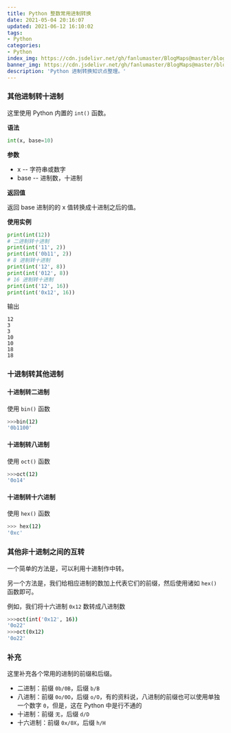 ```yaml
---
title: Python 整数常用进制转换
date: 2021-05-04 20:16:07
updated: 2021-06-12 16:10:02
tags:
- Python
categories:
- Python
index_img: https://cdn.jsdelivr.net/gh/fanlumaster/BlogMaps@master/blogs/pictures/20210612160852.png
banner_img: https://cdn.jsdelivr.net/gh/fanlumaster/BlogMaps@master/blogs/pictures/20210612160852.png
description: 'Python 进制转换知识点整理。'
---
```


### 其他进制转十进制

这里使用 Python 内置的 `int()` 函数。

**语法**

```py
int(x, base=10)
```

**参数**

- x -- 字符串或数字
- base -- 进制数，十进制

**返回值**

返回 base 进制的的 x 值转换成十进制之后的值。

**使用实例**

```py
print(int(12))
# 二进制转十进制
print(int('11', 2))
print(int('0b11', 2))
# 8 进制转十进制
print(int('12', 8))
print(int('012', 8))
# 16 进制转十进制
print(int('12', 16))
print(int('0x12', 16))
```

输出

    12
    3
    3
    10
    10
    18
    18

### 十进制转其他进制

#### 十进制转二进制

使用 `bin()` 函数

```bash
>>>bin(12)
'0b1100'
```

#### 十进制转八进制

使用 `oct()` 函数

```bash
>>>oct(12)
'0o14'
```

#### 十进制转十六进制

使用 `hex()` 函数

```bash
>>> hex(12)
'0xc'
```

### 其他非十进制之间的互转

一个简单的方法是，可以利用十进制作中转。

另一个方法是，我们给相应进制的数加上代表它们的前缀，然后使用诸如 `hex()` 函数即可。

例如，我们将十六进制 `0x12` 数转成八进制数

```bash
>>>oct(int('0x12', 16))
'0o22'
>>>oct(0x12)
'0o22'
```

### 补充

这里补充各个常用的进制的前缀和后缀。

- 二进制：前缀 `0b/0B`，后缀 `b/B`
- 八进制：前缀 `0o/0O`，后缀 `o/O`，有的资料说，八进制的前缀也可以使用单独一个数字 `0`，但是，这在 Python 中是行不通的
- 十进制：前缀 `无`，后缀 `d/D`
- 十六进制：前缀 `0x/0X`，后缀 `h/H`